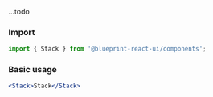 ...todo

### Import
```jsx static
import { Stack } from '@blueprint-react-ui/components';
```

### Basic usage
```jsx
<Stack>Stack</Stack>
```
